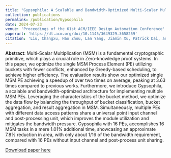 ```yaml
---
title: "Gypsophila: A Scalable and Bandwidth-Optimized Multi-Scalar Multiplication Architecture"
collection: publications
permalink: /publication/Gypsophila
date: 2024-07-23
venue: 'Proceedings of the 61st ACM/IEEE Design Automation Conference'
paperurl: 'https://dl.acm.org/doi/10.1145/3649329.3658259'
citation: 'Liu, Changxu, Hao Zhou, Lan Yang, Jiamin Xu, Patrick Dai, and Fan Yang. "Gypsophila: A scalable and bandwidth-optimized multi-scalar multiplication architecture." In Proceedings of the 61st ACM/IEEE Design Automation Conference, pp. 1-6. 2024.'
---
```


**Abstract**: Multi-Scalar Multiplication (MSM) is a fundamental cryptographic primitive, which plays a crucial role in Zero-knowledge proof systems. In this paper, we optimize the single MSM Process Element (PE) utilizing buckets with fewer conflicts, enhanced by Greedy-based scheduling, to achieve higher efficiency. The evaluation results show our optimized single MSM PE achieving a speedup of over two times on average, peaking at 3.63 times compared to previous works. Furthermore, we introduce Gypsophila, a scalable and bandwidth-optimized architecture for implementing multiple MSM PEs. Leveraging the characteristics of the bucket method, we optimize the data flow by balancing the throughput of bucket classification, bucket aggregation, and result aggregation in MSM. Simultaneously, multiple PEs with different data access patterns share a universal point input channel and post-processing unit, which improves the module utilization and mitigates the bandwidth pressure. Gypsophila with 16 PEs, accomplishes 16 MSM tasks in a mere 1.01% additional time, showcasing an approximate 7.8% reduction in area, with only about 1/16 of the bandwidth requirement, compared with 16 PEs without input channel and post-process unit sharing.

[Download paper here](http://AustinLiu01.github.io/files/Gypsophila.pdf)
